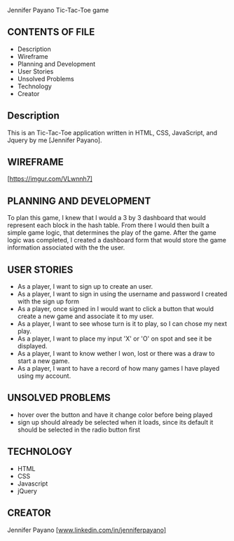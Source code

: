 Jennifer Payano Tic-Tac-Toe game

CONTENTS OF FILE
----------------

* Description
* Wireframe
* Planning and Development
* User Stories
* Unsolved Problems
* Technology
* Creator

Description
------------
This is an Tic-Tac-Toe application written in HTML, CSS, JavaScript, and Jquery by me [Jennifer Payano].


WIREFRAME
---------
[https://imgur.com/VLwnnh7]


PLANNING AND DEVELOPMENT
------------------------
To plan this game, I knew that I would a 3 by 3 dashboard that would represent each block in the hash table. From there I would then built a simple game logic, that determines the play of the game. After the game logic was completed, I created a dashboard form that would store the game information associated with the the user.


USER STORIES
------------
- As a player, I want to sign up to create an user.
- As a player, I want to sign in using the username and password I created with the sign up form
- As a player, once signed in I would want to click a button that would create a new game and associate it to my user.
- As a player, I want to see whose turn is it to play, so I can chose my next play.
- As a player, I want to place my input 'X' or 'O' on spot and see it be displayed.
- As a player, I want to know wether I won, lost or there was a draw to start a new game.
- As a player, I want to have a record of how many games I have played using my account.


UNSOLVED PROBLEMS
-----------------
- hover over the button and have it change color before being played
- sign up should already be selected when it loads, since its default it should be selected in the radio button first

TECHNOLOGY
------------
- HTML
- CSS
- Javascript
- jQuery

CREATOR
---------
Jennifer Payano [www.linkedin.com/in/jenniferpayano]
